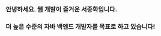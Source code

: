 ### 안녕하세요. 웹 개발이 즐거운 서종화입니다.

### 더 높은 수준의 자바 백엔드 개발자를 목표로 하고 있습니다!

<!--
**birdcraft/birdcrafte** is a ✨ _special_ ✨ repository because its `README.md` (this file) appears on your GitHub profile.

Here are some ideas to get you started:

- 🔭 I’m currently working on ...
- 🌱 I’m currently learning ...
- 👯 I’m looking to collaborate on ...
- 🤔 I’m looking for help with ...
- 💬 Ask me about ...
- 📫 How to reach me: ...
- 😄 Pronouns: ...
- ⚡ Fun fact: ...
-->
